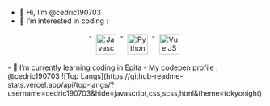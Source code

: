 - 👋 Hi, I’m @cedric190703
- 👀 I’m interested in coding :
<p align="center">
- <img src="https://cdn-icons-png.flaticon.com/512/5968/5968292.png" alt="Javascript" height="40" style="vertical-align:top; margin:4px">
- <img src="https://s3.dualstack.us-east-2.amazonaws.com/pythondotorg-assets/media/community/logos/python-logo-only.png" alt="Python" height="40" style="vertical-align:top; margin:4px">
- <img src="https://masteringjs.io/assets/images/vue/vue.png" alt="Vue JS" height="40" style="vertical-align:top; margin:4px">
</p>
- 🌱 I’m currently learning coding in Epita
- My codepen profile : @cedric190703
![Top Langs](https://github-readme-stats.vercel.app/api/top-langs/?username=cedric190703&hide=javascript,css,scss,html&theme=tokyonight)
<!---
cedric190703/cedric190703 is a ✨ special ✨ repository because its `README.md` (this file) appears on your GitHub profile.
You can click the Preview link to take a look at your changes.
--->
